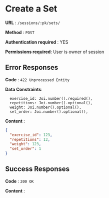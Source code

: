 # Create a Set

**URL** : `/sessions/:pk/sets/`

**Method** : `POST`

**Authentication required** : YES

**Permissions required**: User is owner of session

## Error Responses

**Code** : `422 Unprocessed Entity`

**Data Constraints**:

```
  exercise_id: Joi.number().required(),
  repetitions: Joi.number().optional(),
  weight: Joi.number().optional(),
  set_order: Joi.number().optional(),
```

**Content** :

```json
{
  "exercise_id": 123,
  "repetitions": 12,
  "weight": 123,
  "set_order": 1
}
```

## Success Responses

**Code** : `200 OK`

**Content** :

```json

```
